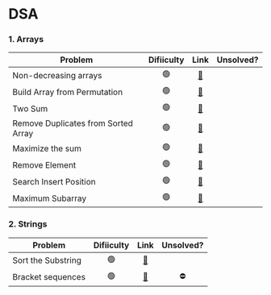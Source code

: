 # DSA

### 1. Arrays
| Problem                |Difiiculty| Link           | Unsolved? |
| ---------------------- |:-------------:|:-------------:|:-------------:|
| Non-decreasing arrays  |🟢| [🔗](https://www.hackerearth.com/practice/data-structures/arrays/1-d/practice-problems/algorithm/make-it-non-decreasing-7d3391fd/) ||
| Build Array from Permutation  |🟢| [🔗](https://leetcode.com/problems/build-array-from-permutation/) ||
| Two Sum  |🟢| [🔗](https://leetcode.com/problems/two-sum/) ||
| Remove Duplicates from Sorted Array  |🟢| [🔗](https://leetcode.com/problems/remove-duplicates-from-sorted-array/) ||
| Maximize the sum  |🟢| [🔗](https://www.hackerearth.com/practice/data-structures/arrays/1-d/practice-problems/algorithm/maximize-sum-0423b95e/) ||
| Remove Element  |🟢| [🔗](https://leetcode.com/problems/remove-element/) ||
| Search Insert Position  |🟢| [🔗](https://leetcode.com/problems/search-insert-position/) ||
| Maximum Subarray  |🟢| [🔗](https://leetcode.com/problems/maximum-subarray/) ||


### 2. Strings
| Problem                |Difiiculty| Link           | Unsolved? |
| ---------------------- |:-------------:|:-------------:|:-------------:|
| Sort the Substring  |🟢| [🔗](https://www.hackerearth.com/practice/algorithms/string-algorithm/basics-of-string-manipulation/tutorial/) ||
| Bracket sequences  |🟢| [🔗](https://www.hackerearth.com/practice/data-structures/arrays/1-d/practice-problems/algorithm/bracket-sequence-1-40eab940/) |⛔|
